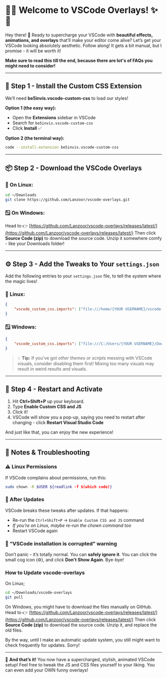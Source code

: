 # 🎨✨ Welcome to VSCode Overlays! ✨🎨

Hey there! 👋 Ready to supercharge your VSCode with **beautiful effects, animations, and overlays** that’ll make your editor come alive? Let’s get your VSCode looking absolutely aesthetic. Follow along! It gets a bit manual, but I promise - it will be worth it!

**Make sure to read this till the end, because there are lot's of FAQs you might need to consider!**

---

## 🧩 Step 1 - Install the Custom CSS Extension

We’ll need **be5invis.vscode-custom-css** to load our styles!

**Option 1 (the easy way):**

-   Open the **Extensions** sidebar in VSCode
-   Search for `be5invis.vscode-custom-css`
-   Click **Install** ✅

**Option 2 (the terminal way):**

```sh
code --install-extension be5invis.vscode-custom-css
```

---

## 📦 Step 2 - Download the VSCode Overlays

### 🐧 On Linux:

```sh
cd ~/Downloads
git clone https://github.com/Lanzoor/vscode-overlays.git
```

### 🪟 On Windows:

Head to 👉 [https://github.com/Lanzoor/vscode-overlays/releases/latest/](https://github.com/Lanzoor/vscode-overlays/releases/latest/) Then click **Source Code (zip)** to download the source code. Unzip it somewhere comfy - like your Downloads folder!

---

## ⚙️ Step 3 - Add the Tweaks to Your `settings.json`

Add the following entries to your `settings.json` file, to tell the system where the magic lives!

### 🐧 Linux:

```json
{
    "vscode_custom_css.imports": ["file:///home/{YOUR USERNAME}/vscode-overlays/styles.css", "file:///home/{YOUR USERNAME}/vscode-overlays/overlays.js", "file:///home/{YOUR USERNAME}/vscode-overlays/modals.js", "file:///home/{YOUR USERNAME}/vscode-overlays/mouseeffects.js"]
}
```

### 🪟 Windows:

```json
{
    "vscode_custom_css.imports": ["file:///C:/Users/{YOUR USERNAME}/Downloads/vscode-overlays/styles.css", "file:///C:/Users/{YOUR USERNAME}/Downloads/vscode-overlays/overlays.js", "file:///C:/Users/{YOUR USERNAME}/Downloads/vscode-overlays/modals.js", "file:///C:/Users/{YOUR USERNAME}/Downloads/vscode-overlays/mouseeffects.js"]
}
```

> 💡 **Tip:** If you’ve got _other themes or scripts_ messing with VSCode visuals, consider disabling them first! Mixing too many visuals may result in weird results and visuals.

---

## 🔄 Step 4 - Restart and Activate

1. Hit **Ctrl+Shift+P** up your keyboard.
2. Type **Enable Custom CSS and JS**
3. Click it!
4. VSCode will show you a pop-up, saying you need to restart after changing - click **Restart Visual Studio Code**

And just like that, you can enjoy the new experience!

---

## 🧠 Notes & Troubleshooting

### ⚠️ Linux Permissions

If VSCode complains about permissions, run this:

```sh
sudo chown -R $USER ${readlink -f $(which code)}
```

### 🔁 After Updates

VSCode breaks these tweaks after updates. If that happens:

-   Re-run the `Ctrl+Shift+P` → `Enable Custom CSS and JS` command
-   _If you’re on Linux, maybe re-run the chown command too_
-   Restart VSCode again

### 🚨 “VSCode installation is corrupted” warning

Don’t panic - it’s totally normal. You can **safely ignore it**. You can click the small cog icon (⚙️), and click **Don't Show Again**. Bye-bye!

### How to Update vscode-overlays

On Linux;

```sh
cd ~/Downloads/vscode-overlays
git pull
```

On Windows, you might have to download the files manually on GitHub. Head to 👉 [https://github.com/Lanzoor/vscode-overlays/releases/latest/](https://github.com/Lanzoor/vscode-overlays/releases/latest/) Then click **Source Code (zip)** to download the source code. Unzip it, and replace the old files.

By the way, until I make an automatic update system, you still might want to check frequently for updates. Sorry!

---

🎉 **And that’s it!** You now have a supercharged, stylish, animated VSCode setup! Feel free to tweak the JS and CSS files yourself to your liking. You can even add your OWN funny overlays!
